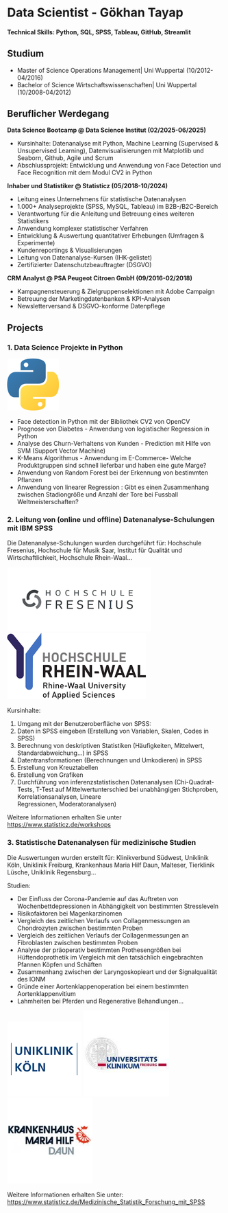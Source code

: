 # Data Scientist - Gökhan Tayap

#### Technical Skills: Python, SQL, SPSS, Tableau, GitHub, Streamlit


## Studium						       		
- Master of Science Operations Management| Uni Wuppertal (10/2012-04/2016)
- Bachelor of Science Wirtschaftswissenschaften| Uni Wuppertal (10/2008-04/2012)


## Beruflicher Werdegang

**Data Science Bootcamp @ Data Science Institut (02/2025-06/2025)**
- Kursinhalte: Datenanalyse mit Python, Machine Learning (Supervised & Unsupervised Learning), Datenvisualisierungen mit Matplotlib und Seaborn, Github, Agile und Scrum
- Abschlussprojekt: Entwicklung und Anwendung von Face Detection und Face Recognition mit dem Modul CV2 in Python


**Inhaber und Statistiker @ Statisticz (05/2018-10/2024)**
- Leitung eines Unternehmens für statistische Datenanalysen 
- 1.000+ Analyseprojekte (SPSS, MySQL, Tableau) im B2B-/B2C-Bereich  
- Verantwortung für die Anleitung und Betreuung eines weiteren Statistikers
- Anwendung komplexer statistischer Verfahren
- Entwicklung & Auswertung quantitativer Erhebungen (Umfragen & Experimente)  
- Kundenreportings & Visualisierungen
- Leitung von Datenanalyse-Kursen (IHK-gelistet)  
- Zertifizierter Datenschutzbeauftragter (DSGVO)


**CRM Analyst @ PSA Peugeot Citroen GmbH (09/2016-02/2018)**
- Kampagnensteuerung & Zielgruppenselektionen mit Adobe Campaign  
- Betreuung der Marketingdatenbanken & KPI-Analysen 
- Newsletterversand & DSGVO-konforme Datenpflege		



## Projects

### 1. Data Science Projekte in Python
![Python](assets/img/Python-logo-notext.svg.png)

- Face detection in Python mit der Bibliothek CV2 von OpenCV
- Prognose von Diabetes - Anwendung von logistischer Regression in Python
- Analyse des Churn-Verhaltens von Kunden - Prediction mit Hilfe von SVM (Support Vector Machine)
- K-Means Algorithmus - Anwendung im E-Commerce- Welche Produktgruppen sind schnell lieferbar und haben eine gute Marge?
- Anwendung von Random Forest bei der Erkennung von bestimmten Pflanzen
- Anwendung von linearer Regression : Gibt es einen Zusammenhang zwischen Stadiongröße und Anzahl der Tore bei Fussball Weltmeisterschaften? 


### 2. Leitung von (online und offline) Datenanalyse-Schulungen mit IBM SPSS
Die Datenanalyse-Schulungen wurden durchgeführt für: Hochschule Fresenius, Hochschule für Musik Saar, Institut für Qualität und Wirtschaftlichkeit, Hochschule Rhein-Waal...

![Hochschule Fresenius](assets/img/Fresenius-1920w.png)
![Hochschule Rhein-Waal](assets/img/index-1920w.png)



Kursinhalte: 
1. Umgang mit der Benutzeroberfläche von SPSS:
2. Daten in SPSS eingeben (Erstellung von Variablen, Skalen, Codes in SPSS)
3. Berechnung von deskriptiven Statistiken (Häufigkeiten, Mittelwert, Standardabweichung…) in SPSS 
4. Datentransformationen (Berechnungen und Umkodieren) in SPSS
5. Erstellung von Kreuztabellen
6. Erstellung von Grafiken
7. Durchführung von inferenzstatistischen Datenanalysen (Chi-Quadrat-Tests, T-Test auf Mittelwertunterschied bei unabhängigen Stichproben, Korrelationsanalysen, Lineare   
Regressionen, Moderatoranalysen)

Weitere Informationen erhalten Sie unter https://www.statisticz.de/workshops



### 3. Statistische Datenanalysen für medizinische Studien 
Die Auswertungen wurden erstellt für: Klinikverbund Südwest, Uniklinik Köln, Uniklinik Freiburg, Krankenhaus Maria Hilf Daun, Malteser, Tierklinik Lüsche, Uniklinik Regensburg... 

Studien:
- Der Einfluss der Corona-Pandemie auf das Auftreten von Wochenbettdepressionen in Abhängigkeit von bestimmten Stressleveln
- Risikofaktoren bei Magenkarzinomen
- Vergleich des zeitlichen Verlaufs von Collagenmessungen an Chondrozyten zwischen bestimmten Proben
- Vergleich des zeitlichen Verlaufs der Collagenmessungen an Fibroblasten zwischen bestimmten Proben
- Analyse der präoperativ bestimmten Prothesengrößen bei Hüftendoprothetik im Vergleich mit den tatsächlich eingebrachten Pfannen Köpfen und Schäften
- Zusammenhang zwischen der Laryngoskopieart und der Signalqualität des IONM
- Gründe einer Aortenklappenoperation bei einem bestimmten Aortenklappenvitium
- Lahmheiten bei Pferden und Regenerative Behandlungen...


![Uniklinik Köln](assets/img/Download--281-29-350f71ab-1920w.png)
![Uniklinik Freiburg](assets/img/1592834131137-1920w.jpg)
![Krankenhaus Maria Hilf Daun](assets/img/images+(1)-1920w.jpg)

Weitere Informationen erhalten Sie unter: https://www.statisticz.de/Medizinische_Statistik_Forschung_mit_SPSS

